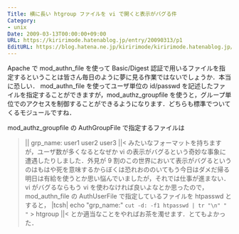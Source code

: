 ```yaml
---
Title: 横に長い htgroup ファイルを vi で開くと表示がバグる件
Category:
- unix
Date: 2009-03-13T00:00:00+09:00
URL: https://kiririmode.hatenablog.jp/entry/20090313/p1
EditURL: https://blog.hatena.ne.jp/kiririmode/kiririmode.hatenablog.jp/atom/entry/8454420450078213367
---
```


Apache で mod_authn_file を使って Basic/Digest 認証で用いるファイルを指定するということは皆さん毎日のように夢に見る作業ではないでしょうか．本当に恐しい．
mod_authn_file を使ってユーザ単位の id/passwd を記述したファイルを指定することができますが，mod_authz_groupfile を使うと，グループ単位でのアクセスを制御することができるようになります．どちらも標準でついてくるモジュールですね．

mod_authz_groupfile の AuthGroupFile で指定するファイルは
>||
grp_name: user1 user2 user3
||<
みたいなフォーマットを持ちますが，ユーザ数が多くなるとなぜか vi の表示がバグるという奇妙な事象に遭遇したりしました．外見が 9 割のこの世界において表示がバグるというのはもはや死を意味するからぼくは恐れおののいてもう今日はダメだ帰る明日は有給を使うとか思い悩んでいましたが，それでは仕事が進まない．
vi がバグるならもう vi を使わなければ良いよなとか思ったので，mod_authn_file の AuthUserFile で指定しているファイルを htpasswd とすると，
>|tcsh|
echo "grp_name:" `cut -d: -f1 htpasswd | tr "\n" " "` > htgroup
||<
とか適当なことをやればお茶を濁せます．とてもよかった．
